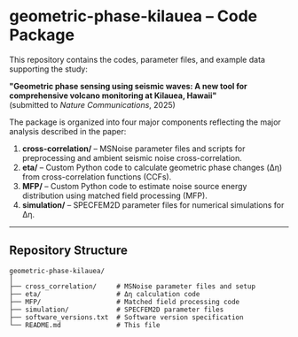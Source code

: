 # geometric-phase-kilauea – Code Package

This repository contains the codes, parameter files, and example data supporting the study:

**"Geometric phase sensing using seismic waves: A new tool for comprehensive volcano monitoring at Kilauea, Hawaii"**  
(submitted to *Nature Communications*, 2025)

The package is organized into four major components reflecting the major analysis described in the paper:

1. **cross-correlation/** – MSNoise parameter files and scripts for preprocessing and ambient seismic noise cross-correlation.  
2. **eta/** – Custom Python code to calculate geometric phase changes (Δη) from cross-correlation functions (CCFs).  
3. **MFP/** – Custom Python code to estimate noise source energy distribution using matched field processing (MFP).  
4. **simulation/** – SPECFEM2D parameter files for numerical simulations for Δη.  


---

## Repository Structure

```
geometric-phase-kilauea/
│
├── cross_correlation/     # MSNoise parameter files and setup
├── eta/                   # Δη calculation code
├── MFP/                   # Matched field processing code
├── simulation/            # SPECFEM2D parameter files
├── software_versions.txt  # Software version specification
└── README.md              # This file
```
